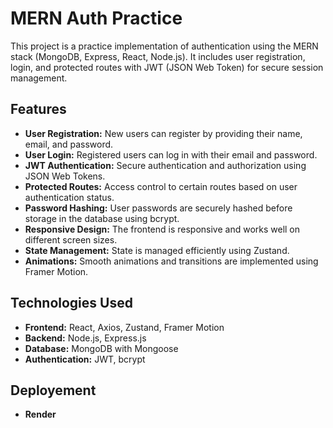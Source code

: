 # MERN Auth Practice

This project is a practice implementation of authentication using the MERN stack (MongoDB, Express, React, Node.js). It includes user registration, login, and protected routes with JWT (JSON Web Token) for secure session management.

## Features

- **User Registration:** New users can register by providing their name, email, and password.
- **User Login:** Registered users can log in with their email and password.
- **JWT Authentication:** Secure authentication and authorization using JSON Web Tokens.
- **Protected Routes:** Access control to certain routes based on user authentication status.
- **Password Hashing:** User passwords are securely hashed before storage in the database using bcrypt.
- **Responsive Design:** The frontend is responsive and works well on different screen sizes.
- **State Management:** State is managed efficiently using Zustand.
- **Animations:** Smooth animations and transitions are implemented using Framer Motion.

## Technologies Used

- **Frontend:** React, Axios, Zustand, Framer Motion
- **Backend:** Node.js, Express.js
- **Database:** MongoDB with Mongoose
- **Authentication:** JWT, bcrypt

## Deployement
- **Render** 
